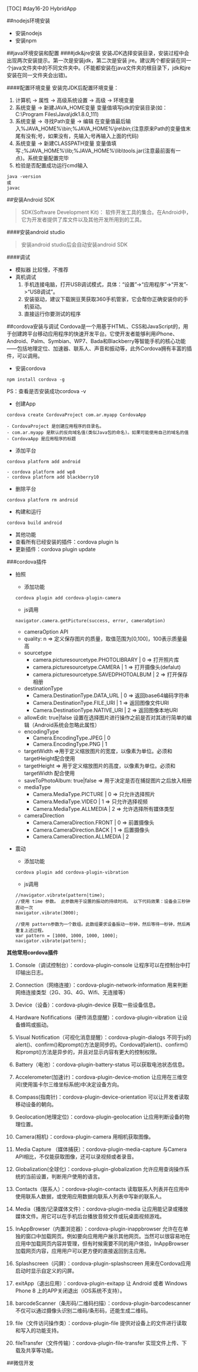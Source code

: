 [TOC]
#day16-20 HybridApp

##nodejs环境安装
* 安装nodejs
* 安装npm


##java环境安装和配置
####jdk&jre安装
安装JDK选择安装目录，安装过程中会出现两次安装提示。第一次是安装jdk，第二次是安装 jre。建议两个都安装在同一个java文件夹中的不同文件夹中。(不能都安装在java文件夹的根目录下，jdk和jre安装在同一文件夹会出错)。

####配置环境变量
安装完JDK后配置环境变量：

1. 计算机 → 属性 → 高级系统设置 → 高级 → 环境变量
2. 系统变量 → 新建JAVA_HOME变量
变量值填写jdk的安装目录(如：C:\Program Files\Java\jdk1.8.0_111)
3. 系统变量 → 寻找Path变量 → 编辑
在变量值最后输入%JAVA_HOME%\bin;%JAVA_HOME%\jre\bin;(注意原来Path的变量值末尾有没有;号，如果没有，先输入;号再输入上面的代码)
4. 系统变量 → 新建CLASSPATH变量
变量值填写.;%JAVA_HOME%\lib;%JAVA_HOME%\lib\tools.jar(注意最前面有一点)。系统变量配置完毕
5. 检验是否配置成功运行cmd输入
```
java -version
或
javac
```

##安装Android SDK
>SDK(Software Development Kit)： 软件开发工具的集合。在Android中，它为开发者提供了库文件以及其他开发所用到的工具。

####安装android studio
>安装android studio后会自动安装android SDK

####调试
* 模拟器
    比较慢，不推荐
* 真机调试
    1. 手机连接电脑，打开USB调试模式，具体：“设置”->“应用程序”->“开发”->“USB调试”。
    2. 安装驱动，建议下载豌豆荚获取360手机管家，它会帮你正确安装你的手机驱动。
    3. 直接运行你要测试的程序

##cordova安装与调试
Cordova是一个用基于HTML、CSS和JavaScript的，用于创建跨平台移动应用程序的快速开发平台。它使开发者能够利用iPhone、Android、Palm、Symbian、WP7、Bada和Blackberry等智能手机的核心功能——包括地理定位、加速器、联系人、声音和振动等，此外Cordova拥有丰富的插件，可以调用。

* 安装cordova
```
npm install cordova -g
```
PS：查看是否安装成功cordova -v

* 创建App
```
cordova create CordovaProject com.ar.myapp CordovaApp
```
    - CordovaProject 是创建应用程序的目录名。
    - com.ar.myapp 是默认的反向域名值(类似Java包的命名)。如果可能使用自己的域名的值
    - CordovaApp 是应用程序的标题

* 添加平台
```
cordova platform add android
```
    - cordova platform add wp8
    - cordova platform add blackberry10

* 删除平台
```
cordova platform rm android
```

* 构建和运行
```
cordova build android
```

* 其他功能
* 查看所有已经安装的插件：cordova plugin ls
* 更新插件：cordova plugin update


###cordova插件
* 拍照
    - 添加功能
    ```
    cordova plugin add cordova-plugin-camera
    ```
    - js调用
    ```
    navigator.camera.getPicture(success, error, cameraOption)
    ```
    - cameraOption API
    - quality: n => 定义保存图片的质量，取值范围为[0,100]，100表示质量最高
    - sourcetype
        + camera.picturesourcetype.PHOTOLIBRARY | 0 => 打开照片库
        + camera.picturesourcetype.CAMERA | 1 => 打开摄像头(defalut)
        + camera.picturesourcetype.SAVEDPHOTOALBUM | 2 => 打开保存相册
    - destinationType
        + Camera.DestinationType.DATA_URL | 0 => 返回base64编码字符串
        + Camera.DestinationType.FILE_URI | 1 => 返回图像文件URI
        + Camera.DestinationType.NATIVE_URI | 2 => 返回图像本地URI
    - allowEdit: true|false
    设置在选择图片进行操作之前是否对其进行简单的编辑（Android系统会忽略此属性）
    - encodingType
        + Camera.EncodingType.JPEG | 0
        + Camera.EncodingType.PNG | 1
    - targetWidth =>用于定义缩放图片的宽度，以像素为单位。必须和targetHeight配合使用
    - targetHeight =>  用于定义缩放图片的高度，以像素为单位。必须和targetWidth 配合使用
    - saveToPhotoAlbum: true|false => 用于决定是否在捕捉图片之后放入相册
    - mediaType
        + Camera.MediaType.PICTURE  | 0 => 只允许选择照片
        + Camera.MediaType.VIDEO  | 1 => 只允许选择视频
        + Camera.MediaType.ALLMEDIA   | 2 => 允许选择所有媒体类型
    - cameraDirection
        + Camera.CameraDirection.FRONT | 0 => 前置摄像头
        + Camera.CameraDirection.BACK | 1 => 后置摄像头
        + Camera.CameraDirection.ALLMEDIA | 2 

* 震动
    - 添加功能
    ```
    cordova plugin add cordova-plugin-vibration
    ```
    - js调用
    ```
    //navigator.vibrate(pattern|time);
    //使用 time 参数。 此参数用于设置的振动的持续时间。 以下代码效果：设备会三秒钟震动一次
    navigator.vibrate(3000);

    //使用 pattern参数为一个数组。此数组要求设备振动一秒钟，然后等待一秒钟，然后再重复上述过程。
    var pattern = [1000, 1000, 1000, 1000];
    navigator.vibrate(pattern);
    ```


**其他常用cordova插件**

1. Console（调试控制台）：cordova-plugin-console
让程序可以在控制台中打印输出日志。

2. Connection（网络连接）：cordova-plugin-network-information
用来判断网络连接类型（2G、3G、4G、Wifi、无连接等）

3. Device（设备）：cordova-plugin-device
获取一些设备信息。

4. Hardware Nofifications（硬件消息提醒）：cordova-plugin-vibration
让设备蜂鸣或振动。

5. Visual Notification（可视化消息提醒）：cordova-plugin-dialogs
不同于js的alert()、confirm()和prompt()方法是同步的。Cordova的alert()、confirm()和prompt()方法是异步的，并且对显示内容有更大的控制权限。

6. Battery（电池）：cordova-plugin-battery-status
可以获取电池状态信息。

7. Accelerometer(加速计)：cordova-plugin-device-motion
让应用在三维空间(使用笛卡尔三维坐标系统)中决定设备方向。

8. Compass(指南针)：cordova-plugin-device-orientation
可以让开发者读取移动设备的朝向。

9. Geolocation(地理定位)：cordova-plugin-geolocation
让应用判断设备的物理位置。

10. Camera(相机)：cordova-plugin-camera
用相机获取图像。

11. Media Capture （媒体捕获）：cordova-plugin-media-capture
与Camera API相比，不仅能获取图像，还可以录视频或者录音。

12. Globalization(全球化)：cordova-plugin-globalization
允许应用查询操作系统的当前设置，判断用户使用的语言。

13. Contacts（联系人）：cordova-plugin-contacts
读取联系人列表并在应用中使用联系人数据，或使用应用数据向联系人列表中写新的联系人。

14. Media（播放/记录媒体文件）：cordova-plugin-media
让应用能记录或播放媒体文件。用它可以在手机后台播放音频文件或玩桌面视频游戏。

15. InAppBrowser（内置浏览器）：cordova-plugin-inappbrowser
允许在在单独的窗口中加载网页。例如要向应用用户展示其他网页。当然可以很容易地在应用中加载网页内容并管理，但有时候需要不同的用户体验，InAppBrowser加载网页内容，应用用户可以更方便的直接返回到主应用。

16. Splashscreen（闪屏）：cordova-plugin-splashscreen
用来在Cordova应用启动时显示自定义的闪屏。

17. exitApp（退出应用）：cordova-plugin-exitapp
让 Android 或者 Windows Phone 8 上的APP关闭退出（iOS系统不支持）。

18. barcodeScanner（条形码/二维码扫描）：cordova-plugin-barcodescanner
不仅可以通过摄像头识别二维码/条形码，还能生成二维码。

19. file（文件访问操作类）：cordova-plugin-file
提供对设备上的文件进行读取和写入的功能支持。

20. fileTransfer（文件传输）：cordova-plugin-file-transfer
实现文件上传、下载及共享等功能。

##微信开发



